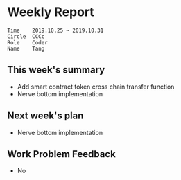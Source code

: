 # Weekly Report 
```
Time	2019.10.25 ~ 2019.10.31
Circle	CCCc
Role	Coder
Name	Tang
```
## This week's summary
- Add smart contract token cross chain transfer function
- Nerve bottom implementation

## Next week's plan

-  Nerve bottom implementation

## Work Problem Feedback
- No

